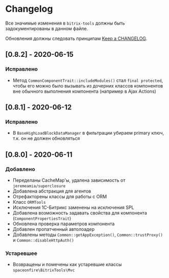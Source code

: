 # Changelog

Все значимые изменения в `bitrix-tools` должны быть задокументированы в данном файле.

Обновления должны следовать принципам [Keep a CHANGELOG](http://keepachangelog.com/).

<!--
## [X.Y.Z] - YYYY-MM-DD
### Добавлено
- Nothing

### Устаревшее
- Nothing

### Исправлено
- Nothing

### Удалено
- Nothing

### Безопасность
- Nothing
-->

## [0.8.2] - 2020-06-15
### Исправлено
- Метод `CommonComponentTrait::includeModules()` стал `final protected`,
  чтобы его можно было вызывать из дочерних классов компонентов вне обычного выполнения компонента
  (например в Ajax Actions)

## [0.8.1] - 2020-06-12
### Исправлено
- В `BaseHighLoadBlockDataManager` в фильтрации убираем primary ключ, т.к. он не должен обновляться

## [0.8.0] - 2020-06-11
### Добавлено
- Переделаны CacheMap'ы, удалена зависимость от `jeremeamia/superclosure`
- Добавлена абстракция для агентов
- Отрефакторены классы для работы с ORM
- Класс `ORMTools`
- Исключения 1С-Битрикс заменены на исключения SPL
- Добавлена возможность задавать свойства для компонента (`ComponentPropertiesTrait`)
- Обновлена проверка параметров компонента
- Добавлен пропатченный автолоадер
- Добавлены методы `Common::getAppException()`, `Common::trustProxy()` и `Common::disableHttpAuth()`

### Устаревшее
- Возвращены и помечены как устаревшие классы `spaceonfire\BitrixTools\Mvc`
